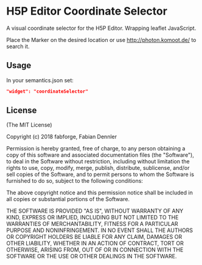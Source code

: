 H5P Editor Coordinate Selector
==============================

A visual coordinate selector for the H5P Editor. Wrapping leaflet JavaScript.

Place the Marker on the desired location or use http://photon.komoot.de/ to search it.

## Usage

In your semantics.json set:
```json
"widget": "coordinateSelector"
```

## License

(The MIT License)

Copyright (c) 2018 fabforge, Fabian Dennler

Permission is hereby granted, free of charge, to any person obtaining a copy of this software and associated documentation files (the "Software"), to deal in the Software without restriction, including without limitation the rights to use, copy, modify, merge, publish, distribute, sublicense, and/or sell copies of the Software, and to permit persons to whom the Software is furnished to do so, subject to the following conditions:

The above copyright notice and this permission notice shall be included in all copies or substantial portions of the Software.

THE SOFTWARE IS PROVIDED "AS IS", WITHOUT WARRANTY OF ANY KIND, EXPRESS OR IMPLIED, INCLUDING BUT NOT LIMITED TO THE WARRANTIES OF MERCHANTABILITY, FITNESS FOR A PARTICULAR PURPOSE AND NONINFRINGEMENT. IN NO EVENT SHALL THE AUTHORS OR COPYRIGHT HOLDERS BE LIABLE FOR ANY CLAIM, DAMAGES OR OTHER LIABILITY, WHETHER IN AN ACTION OF CONTRACT, TORT OR OTHERWISE, ARISING FROM, OUT OF OR IN CONNECTION WITH THE SOFTWARE OR THE USE OR OTHER DEALINGS IN THE SOFTWARE.
